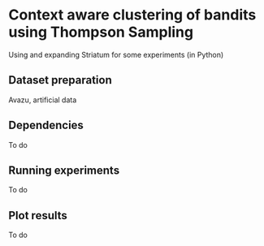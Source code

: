 # Context aware clustering of bandits using Thompson Sampling

Using and expanding Striatum for some experiments (in Python)

## Dataset preparation

Avazu, artificial data

## Dependencies

To do

## Running experiments

To do

## Plot results

To do
